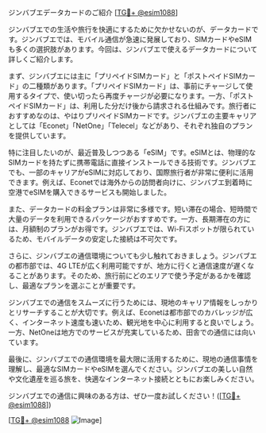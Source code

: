 ジンバブエデータカードのご紹介 [[TG💪+ @esim1088](https://t.me/s/esim1088)]

ジンバブエでの生活や旅行を快適にするために欠かせないのが、データカードです。ジンバブエでは、モバイル通信が急速に発展しており、SIMカードやeSIMも多くの選択肢があります。今回は、ジンバブエで使えるデータカードについて詳しくご紹介します。

まず、ジンバブエには主に「プリペイドSIMカード」と「ポストペイドSIMカード」の二種類があります。「プリペイドSIMカード」は、事前にチャージして使用するタイプで、使い切ったら再度チャージが必要になります。一方、「ポストペイドSIMカード」は、利用した分だけ後から請求される仕組みです。旅行者におすすめなのは、やはりプリペイドSIMカードです。ジンバブエの主要キャリアとしては「Econet」「NetOne」「Telecel」などがあり、それぞれ独自のプランを提供しています。

特に注目したいのが、最近普及しつつある「eSIM」です。eSIMとは、物理的なSIMカードを持たずに携帯電話に直接インストールできる技術です。ジンバブエでも、一部のキャリアがeSIMに対応しており、国際旅行者が非常に便利に活用できます。例えば、Econetでは海外からの訪問者向けに、ジンバブエ到着時に空港でeSIMを購入できるサービスも開始しました。

また、データカードの料金プランは非常に多様です。短い滞在の場合、短時間で大量のデータを利用できるパッケージがおすすめです。一方、長期滞在の方には、月額制のプランがお得です。ジンバブエでは、Wi-Fiスポットが限られているため、モバイルデータの安定した接続は不可欠です。

さらに、ジンバブエの通信環境についても少し触れておきましょう。ジンバブエの都市部では、4G LTEが広く利用可能ですが、地方に行くと通信速度が遅くなることがあります。そのため、旅行前にどのエリアで使う予定があるかを確認し、最適なプランを選ぶことが重要です。

ジンバブエでの通信をスムーズに行うためには、現地のキャリア情報をしっかりとリサーチすることが大切です。例えば、Econetは都市部でのカバレッジが広く、インターネット速度も速いため、観光地を中心に利用すると良いでしょう。一方、NetOneは地方でのサービスが充実しているため、田舎での通信には向いています。

最後に、ジンバブエでの通信環境を最大限に活用するために、現地の通信事情を理解し、最適なSIMカードやeSIMを選んでください。ジンバブエの美しい自然や文化遺産を巡る旅を、快適なインターネット接続とともにお楽しみください。

ジンバブエでの通信に興味のある方は、ぜひ一度お試しください！([[TG💪+ @esim1088](https://t.me/s/esim1088)]) 

[[TG💪+ @esim1088](https://t.me/s/esim1088) ![Image](https://i.postimg.cc/Y0z9fWf4/image.png)]